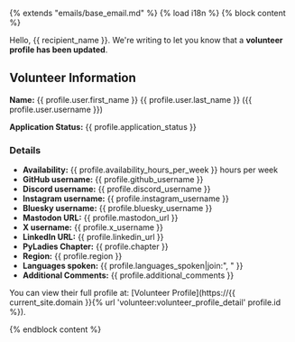 {% extends "emails/base_email.md" %}
{% load i18n %}
{% block content %}

Hello, {{ recipient_name }}. We're writing to let you know that a **volunteer profile has been updated**.

## Volunteer Information

**Name:** {{ profile.user.first_name }} {{ profile.user.last_name }} ({{ profile.user.username }})

**Application Status:** {{ profile.application_status }}

### Details

- **Availability:** {{ profile.availability_hours_per_week }} hours per week
- **GitHub username:** {{ profile.github_username }}
- **Discord username:** {{ profile.discord_username }}
- **Instagram username:** {{ profile.instagram_username }}
- **Bluesky username:** {{ profile.bluesky_username }}
- **Mastodon URL:** {{ profile.mastodon_url }}
- **X username:** {{ profile.x_username }}
- **LinkedIn URL:** {{ profile.linkedin_url }}
- **PyLadies Chapter:** {{ profile.chapter }}
- **Region:** {{ profile.region }}
- **Languages spoken:** {{ profile.languages_spoken|join:", " }}
- **Additional Comments:** {{ profile.additional_comments }}

You can view their full profile at: [Volunteer Profile](https://{{ current_site.domain }}{% url 'volunteer:volunteer_profile_detail' profile.id %}).

{% endblock content %}